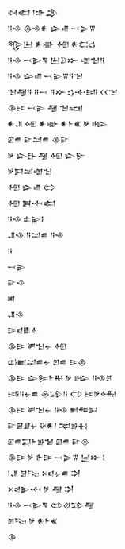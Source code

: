 <div class='block'>
<div class='line'>𒀴𒅗 𒁹𒈥𒂁</div>
<div class='line'>𒀀𒈾 𒁲𒈾𒀭 𒇽𒈛 𒁁𒉌𒐊</div>
<div class='line'>𒈜𒌨 𒀭𒀝 𒅇 𒀭𒀫𒌓</div>
<div class='line'>𒀀𒈾 𒁁𒉌𒐊 𒌨𒊒𒁍 𒌝𒈠𒀀</div>
<div class='line'>𒀀𒈾 𒇽𒈛 𒁁𒉌𒐊𒀀𒈠</div>
<div class='line'>𒈠𒆷𒀀 𒍝𒁁 𒀀𒁍𒌓𒋾𒅀 𒌋𒌋𒈠</div>
<div class='line'>𒆠𒄿 𒁁𒉌 𒆷 𒈠𒍢</div>
<div class='line'>𒀭𒂗 𒅇 𒀭𒀝 𒀭𒈨𒌍 𒃻 𒈗</div>
<div class='line'>𒇻𒌑 𒄿𒁺𒌑 𒆠𒄿</div>
<div class='line'>𒃻 𒇽𒃲𒆷 𒅇 𒇽𒌉</div>
<div class='line'>𒃻𒁕𒁺𒌝𒈠</div>
<div class='line'>𒅇 𒇽𒈛 𒌌</div>
<div class='line'>𒅇 𒀉𒋾𒅗</div>
<div class='line'>𒀀𒈾 𒉺𒉌𒋙</div>
<div class='line'>𒂗𒈾 𒀀𒁺𒌑 𒀀𒈾</div>
<div class='line'>𒀀</div>
<div class='line'>𒁁𒉌</div>
<div class='line'>𒄿𒈾</div>
<div class='line'>𒅖</div>
<div class='line'>𒂗𒈾</div>
<div class='line'>𒄿𒁀𒀾𒅆</div>
<div class='line'>𒆠𒄿 𒂄𒈠𒉡 𒅇</div>
<div class='line'>𒆗𒆤𒁺𒌑𒉡 𒇻𒌑 𒄿𒁲</div>
<div class='line'>𒆠𒄿 𒇽𒌉𒈨𒊑 𒃻 𒈗 𒀀𒈾𒆪</div>
<div class='line'>𒅀𒀀𒉡𒌑 𒊮𒁉𒀀 𒌌 𒄿𒃻𒅈</div>
<div class='line'>𒆠𒄿 𒂄𒈠𒉡 𒀀𒈾 𒂍𒍣𒁕</div>
<div class='line'>𒄿𒇧𒋗𒉡 𒄩𒀭𒁹 𒉈𒂊𒈬</div>
<div class='line'>𒇻𒌑𒍑𒈨𒂊𒈠 𒇻𒌑 𒄿𒁲</div>
<div class='line'>𒆠𒄿 𒃻 𒉿𒄿 𒁁𒉌𒐊 𒅁𒁍𒋙</div>
<div class='line'>𒁹𒂗 𒌆𒌫 𒉽𒁀𒉡𒌑 𒋫</div>
<div class='line'>𒉽𒁀𒉌𒋾 𒃻 𒆷 𒋫</div>
<div class='line'>𒀀𒈾 𒁁𒉌𒐊 𒌌𒋼𒁉𒆷</div>
<div class='line'>𒌆𒌫 𒃻 𒀭𒈨𒌍</div>
<div class='line'>𒆠</div>
</div>